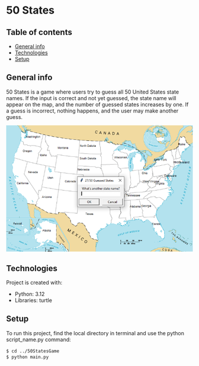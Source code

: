 # 50 States

## Table of contents
* [General info](#general-info)
* [Technologies](#technologies)
* [Setup](#setup)

## General info
50 States is a game where users try to guess all 50 United States state names. If the input is correct and not yet guessed, the state name will appear on the map, and the number of guessed states increases by one. If a guess is incorrect, nothing happens, and the user may make another guess.

![50_states_screenshot](50states.PNG)
	
## Technologies
Project is created with:
* Python: 3.12
* Libraries: turtle
	
## Setup
To run this project, find the local directory in terminal and use the python script_name.py command:
```
$ cd ../50StatesGame
$ python main.py
```